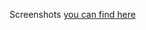 Screenshots [you can find here](https://github.com/BumbuKhan/504-absolutely-essential-words-mobile-app/commit/b474385380f6c9d6f1ea81e907f7f99ce98fdf4a)
